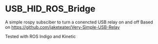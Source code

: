 # USB_HID_ROS_Bridge
A simple rospy subsciber to turn a conencted USB relay on and off
Based on https://github.com/jaketeater/Very-Simple-USB-Relay

Tested with ROS Indigo and Kinetic
